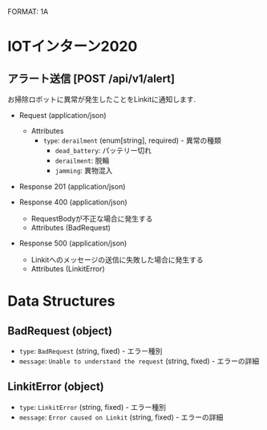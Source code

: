 FORMAT: 1A

# IOTインターン2020

## アラート送信 [POST /api/v1/alert]

お掃除ロボットに異常が発生したことをLinkitに通知します.

+ Request (application/json)
    + Attributes
        + `type`: `derailment` (enum[string], required) - 異常の種類
            + `dead_battery`: パッテリー切れ
            + `derailment`: 脱輪
            + `jamming`: 異物混入

+ Response 201 (application/json)

+ Response 400 (application/json)
    + RequestBodyが不正な場合に発生する
    + Attributes (BadRequest)

+ Response 500 (application/json)
    + Linkitへのメッセージの送信に失敗した場合に発生する
    + Attributes (LinkitError)

# Data Structures

## BadRequest (object)

+ `type`: `BadRequest` (string, fixed) - エラー種別
+ `message`: `Unable to understand the request` (string, fixed) - エラーの詳細

## LinkitError (object)

+ `type`: `LinkitError` (string, fixed) - エラー種別
+ `message`: `Error caused on Linkit` (string, fixed) - エラーの詳細

